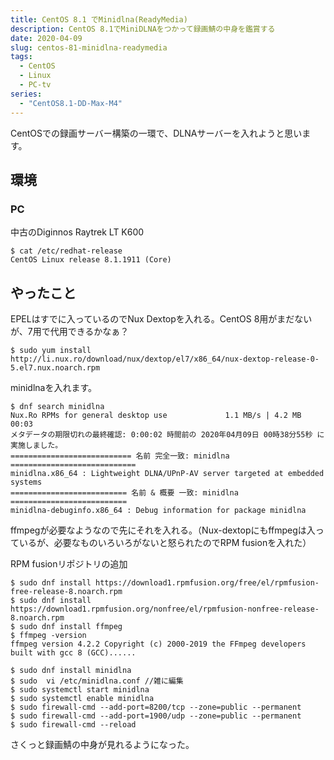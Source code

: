 ```yaml
---
title: CentOS 8.1 でMinidlna(ReadyMedia)
description: CentOS 8.1でMiniDLNAをつかって録画鯖の中身を鑑賞する
date: 2020-04-09
slug: centos-81-minidlna-readymedia
tags:
  - CentOS
  - Linux
  - PC-tv
series:
  - "CentOS8.1-DD-Max-M4"
---
```

CentOSでの録画サーバー構築の一環で、DLNAサーバーを入れようと思います。

## 環境

### PC

中古のDiginnos Raytrek LT K600

```
$ cat /etc/redhat-release
CentOS Linux release 8.1.1911 (Core)
```

## やったこと
EPELはすでに入っているのでNux Dextopを入れる。CentOS 8用がまだないが、7用で代用できるかなぁ？

```
$ sudo yum install http://li.nux.ro/download/nux/dextop/el7/x86_64/nux-dextop-release-0-5.el7.nux.noarch.rpm
```

minidlnaを入れます。
```
$ dnf search minidlna
Nux.Ro RPMs for general desktop use             1.1 MB/s | 4.2 MB     00:03
メタデータの期限切れの最終確認: 0:00:02 時間前の 2020年04月09日 00時38分55秒 に 実施しました。
=========================== 名前 完全一致: minidlna ============================
minidlna.x86_64 : Lightweight DLNA/UPnP-AV server targeted at embedded systems
========================== 名前 & 概要 一致: minidlna ==========================
minidlna-debuginfo.x86_64 : Debug information for package minidlna
```

ffmpegが必要なようなので先にそれを入れる。（Nux-dextopにもffmpegは入っているが、必要なものいろいろがないと怒られたのでRPM fusionを入れた）

RPM fusionリポジトリの追加
```
$ sudo dnf install https://download1.rpmfusion.org/free/el/rpmfusion-free-release-8.noarch.rpm
$ sudo dnf install https://download1.rpmfusion.org/nonfree/el/rpmfusion-nonfree-release-8.noarch.rpm
$ sudo dnf install ffmpeg
$ ffmpeg -version
ffmpeg version 4.2.2 Copyright (c) 2000-2019 the FFmpeg developers
built with gcc 8 (GCC)......
```

```
$ sudo dnf install minidlna
$ sudo  vi /etc/minidlna.conf //雑に編集
$ sudo systemctl start minidlna
$ sudo systemctl enable minidlna
$ sudo firewall-cmd --add-port=8200/tcp --zone=public --permanent
$ sudo firewall-cmd --add-port=1900/udp --zone=public --permanent
$ sudo firewall-cmd --reload
```
さくっと録画鯖の中身が見れるようになった。
